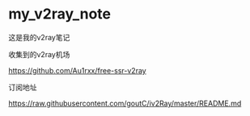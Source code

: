 # my_v2ray_note

这是我的v2ray笔记

收集到的v2ray机场

https://github.com/Au1rxx/free-ssr-v2ray

订阅地址

https://raw.githubusercontent.com/goutC/iv2Ray/master/README.md
